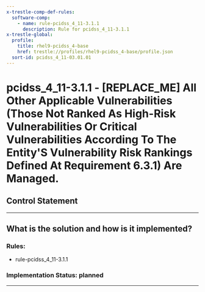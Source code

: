 ```yaml
---
x-trestle-comp-def-rules:
  software-comp:
    - name: rule-pcidss_4_11-3.1.1
      description: Rule for pcidss_4_11-3.1.1
x-trestle-global:
  profile:
    title: rhel9-pcidss_4-base
    href: trestle://profiles/rhel9-pcidss_4-base/profile.json
  sort-id: pcidss_4_11-03.01.01
---
```


# pcidss_4_11-3.1.1 - \[REPLACE_ME\] All Other Applicable Vulnerabilities (Those Not Ranked As High-Risk Vulnerabilities Or Critical Vulnerabilities According To The Entity'S Vulnerability Risk Rankings Defined At Requirement 6.3.1) Are Managed.

## Control Statement

______________________________________________________________________

## What is the solution and how is it implemented?

<!-- For implementation status enter one of: implemented, partial, planned, alternative, not-applicable -->

<!-- Note that the list of rules under ### Rules: is read-only and changes will not be captured after assembly to JSON -->

<!-- Add control implementation description here for control: pcidss_4_11-3.1.1 -->

### Rules:

  - rule-pcidss_4_11-3.1.1

### Implementation Status: planned

______________________________________________________________________
